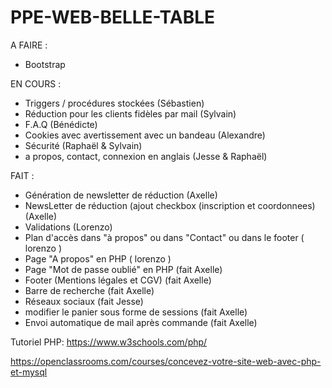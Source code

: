 # PPE-WEB-BELLE-TABLE

A FAIRE :

- Bootstrap

EN COURS :

- Triggers / procédures stockées (Sébastien)
- Réduction pour les clients fidèles par mail (Sylvain)
- F.A.Q (Bénédicte)
- Cookies avec avertissement avec un bandeau (Alexandre)
- Sécurité (Raphaël & Sylvain)
- a propos, contact, connexion en anglais (Jesse & Raphaël)


FAIT :

- Génération de newsletter de réduction (Axelle)
- NewsLetter de réduction (ajout checkbox (inscription et coordonnees) (Axelle)
- Validations (Lorenzo)
- Plan d'accès dans "à propos" ou dans "Contact" ou dans le footer ( lorenzo )
- Page "A propos" en PHP ( lorenzo )
- Page "Mot de passe oublié" en PHP (fait Axelle)
- Footer (Mentions légales et CGV) (fait Axelle)
- Barre de recherche (fait Axelle)
- Réseaux sociaux  (fait Jesse)
- modifier le panier sous forme de sessions (fait Axelle)
- Envoi automatique de mail après commande (fait Axelle)

Tutoriel PHP:
https://www.w3schools.com/php/

https://openclassrooms.com/courses/concevez-votre-site-web-avec-php-et-mysql
